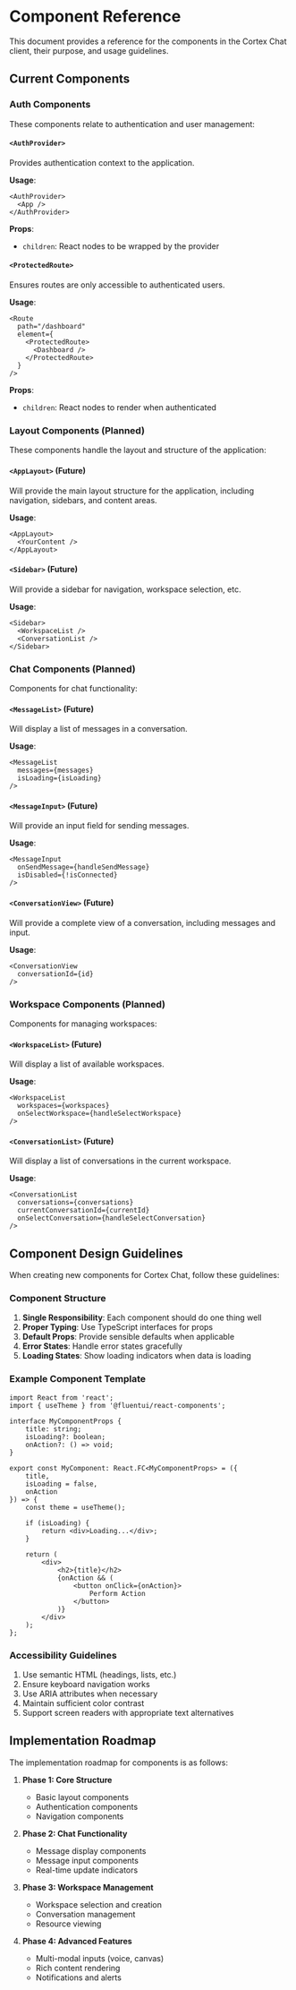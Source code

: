 # Component Reference

This document provides a reference for the components in the Cortex Chat client, their purpose, and usage guidelines.

## Current Components

### Auth Components

These components relate to authentication and user management:

#### `<AuthProvider>`

Provides authentication context to the application.

**Usage**:
```tsx
<AuthProvider>
  <App />
</AuthProvider>
```

**Props**:
- `children`: React nodes to be wrapped by the provider

#### `<ProtectedRoute>`

Ensures routes are only accessible to authenticated users.

**Usage**:
```tsx
<Route 
  path="/dashboard" 
  element={
    <ProtectedRoute>
      <Dashboard />
    </ProtectedRoute>
  } 
/>
```

**Props**:
- `children`: React nodes to render when authenticated

### Layout Components (Planned)

These components handle the layout and structure of the application:

#### `<AppLayout>` (Future)

Will provide the main layout structure for the application, including navigation, sidebars, and content areas.

**Usage**:
```tsx
<AppLayout>
  <YourContent />
</AppLayout>
```

#### `<Sidebar>` (Future)

Will provide a sidebar for navigation, workspace selection, etc.

**Usage**:
```tsx
<Sidebar>
  <WorkspaceList />
  <ConversationList />
</Sidebar>
```

### Chat Components (Planned)

Components for chat functionality:

#### `<MessageList>` (Future)

Will display a list of messages in a conversation.

**Usage**:
```tsx
<MessageList 
  messages={messages} 
  isLoading={isLoading} 
/>
```

#### `<MessageInput>` (Future)

Will provide an input field for sending messages.

**Usage**:
```tsx
<MessageInput 
  onSendMessage={handleSendMessage} 
  isDisabled={!isConnected} 
/>
```

#### `<ConversationView>` (Future)

Will provide a complete view of a conversation, including messages and input.

**Usage**:
```tsx
<ConversationView 
  conversationId={id} 
/>
```

### Workspace Components (Planned)

Components for managing workspaces:

#### `<WorkspaceList>` (Future)

Will display a list of available workspaces.

**Usage**:
```tsx
<WorkspaceList 
  workspaces={workspaces} 
  onSelectWorkspace={handleSelectWorkspace} 
/>
```

#### `<ConversationList>` (Future)

Will display a list of conversations in the current workspace.

**Usage**:
```tsx
<ConversationList 
  conversations={conversations} 
  currentConversationId={currentId} 
  onSelectConversation={handleSelectConversation} 
/>
```

## Component Design Guidelines

When creating new components for Cortex Chat, follow these guidelines:

### Component Structure

1. **Single Responsibility**: Each component should do one thing well
2. **Proper Typing**: Use TypeScript interfaces for props
3. **Default Props**: Provide sensible defaults when applicable
4. **Error States**: Handle error states gracefully
5. **Loading States**: Show loading indicators when data is loading

### Example Component Template

```tsx
import React from 'react';
import { useTheme } from '@fluentui/react-components';

interface MyComponentProps {
    title: string;
    isLoading?: boolean;
    onAction?: () => void;
}

export const MyComponent: React.FC<MyComponentProps> = ({
    title,
    isLoading = false,
    onAction
}) => {
    const theme = useTheme();
    
    if (isLoading) {
        return <div>Loading...</div>;
    }
    
    return (
        <div>
            <h2>{title}</h2>
            {onAction && (
                <button onClick={onAction}>
                    Perform Action
                </button>
            )}
        </div>
    );
};
```

### Accessibility Guidelines

1. Use semantic HTML (headings, lists, etc.)
2. Ensure keyboard navigation works
3. Use ARIA attributes when necessary
4. Maintain sufficient color contrast
5. Support screen readers with appropriate text alternatives

## Implementation Roadmap

The implementation roadmap for components is as follows:

1. **Phase 1: Core Structure**
   - Basic layout components
   - Authentication components
   - Navigation components

2. **Phase 2: Chat Functionality**
   - Message display components
   - Message input components
   - Real-time update indicators

3. **Phase 3: Workspace Management**
   - Workspace selection and creation
   - Conversation management
   - Resource viewing

4. **Phase 4: Advanced Features**
   - Multi-modal inputs (voice, canvas)
   - Rich content rendering
   - Notifications and alerts